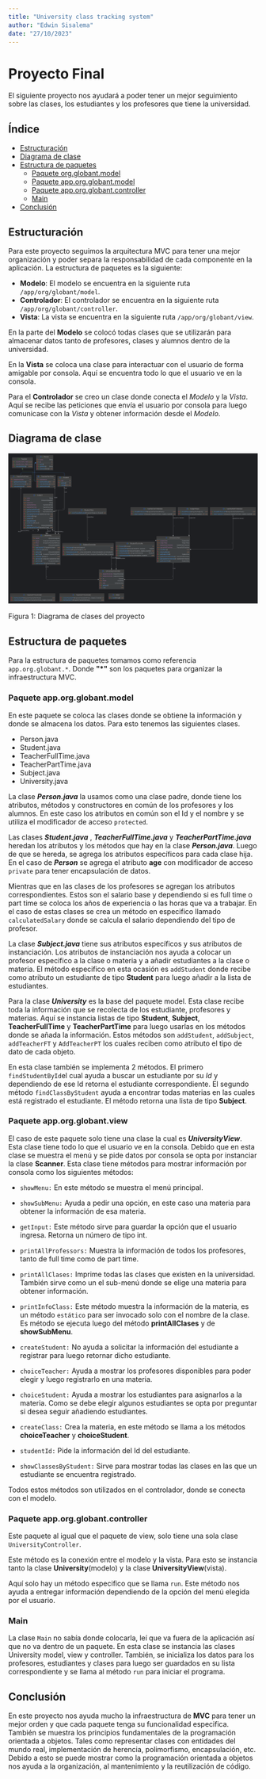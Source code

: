 ```yaml
---
title: "University class tracking system"
author: "Edwin Sisalema"
date: "27/10/2023"
---
```


# Proyecto Final

El siguiente proyecto nos ayudará a poder tener un mejor seguimiento sobre las clases, los estudiantes y los profesores que tiene la universidad.

## Índice

- [Estructuración](#Estructuración)
- [Diagrama de clase](#diagrama-de-clase)
- [Estructura de paquetes](#estructura-de-paquetes)
  - [Paquete org.globant.model](#paquete-apporgglobantmodel)
  - [Paquete app.org.globant.model](#paquete-apporgglobantview)
  - [Paquete app.org.globant.controller](#paquete-apporgglobantcontroller)
  - [Main](#main)
- [Conclusión](#conclusión)

## Estructuración

Para este proyecto seguimos la arquitectura MVC para tener una mejor organización y poder separa la responsabilidad de cada componente en la aplicación. La estructura de paquetes es la siguiente:

- **Modelo**: El modelo se encuentra en la siguiente ruta `/app/org/globant/model`.
- **Controlador**: El controlador se encuentra en la siguiente ruta `/app/org/globant/controller`.
- **Vista**: La vista se encuentra en la siguiente ruta `/app/org/globant/view`.

En la parte del **Modelo** se colocó todas clases que se utilizarán para almacenar datos tanto de profesores, clases y alumnos dentro de la universidad.

En la **Vista** se coloca una clase para interactuar con el usuario de forma amigable por consola. Aquí se encuentra todo lo que el usuario ve en la consola.

Para el **Controlador** se creo un clase donde conecta el _Modelo_ y la _Vista_. Aquí se recibe las peticiones que envía el usuario por consola para luego comunicase con la _Vista_ y obtener información desde el _Modelo_.

## Diagrama de clase

![Diagrama de clase del proyecto](src/resources/FinalProyect_Globant.png)

Figura 1: Diagrama de clases del proyecto

## Estructura de paquetes

Para la estructura de paquetes tomamos como referencia `app.org.globant.*`. Donde **"\*"** son los paquetes para organizar la infraestructura MVC.

### Paquete app.org.globant.model

En este paquete se coloca las clases donde se obtiene la información y donde se almacena los datos. Para esto tenemos las siguientes clases.

- Person.java
- Student.java
- TeacherFullTime.java
- TeacherPartTime.java
- Subject.java
- University.java

La clase **_Person.java_** la usamos como una clase padre, donde tiene los atributos, métodos y constructores en común de los profesores y los alumnos. En este caso los atributos en común son el Id y el nombre y se utiliza el modificador de acceso `protected`.

Las clases **_Student.java_** , **_TeacherFullTime.java_** y **_TeacherPartTime.java_** heredan los atributos y los métodos que hay en la clase **_Person.java_**. Luego de que se hereda, se agrega los atributos específicos para cada clase hija. En el caso de **_Person_** se agrega el atributo **age** con modificador de acceso `private` para tener encapsulación de datos.

Mientras que en las clases de los profesores se agregan los atributos correspondientes. Estos son el salario base y dependiendo si es full time o part time se coloca los años de experiencia o las horas que va a trabajar. En el caso de estas clases se crea un método en especifico llamado `calculatedSalary` donde se calcula el salario dependiendo del tipo de profesor.

La clase **_Subject.java_** tiene sus atributos específicos y sus atributos de instanciación. Los atributos de instanciación nos ayuda a colocar un profesor especifico a la clase o materia y a añadir estudiantes a la clase o materia. El método especifico en esta ocasión es `addStudent` donde recibe como atributo un estudiante de tipo **Student** para luego añadir a la lista de estudiantes.

Para la clase **_University_** es la base del paquete model. Esta clase recibe toda la información que se recolecta de los estudiante, profesores y materias. Aquí se instancia listas de tipo **Student**, **Subject**, **TeacherFullTime** y **TeacherPartTime** para luego usarlas en los métodos donde se añada la información. Estos métodos son `addStudent`, `addSubject`, `addTeacherFT` y `AddTeacherPT` los cuales reciben como atributo el tipo de dato de cada objeto.

En esta clase también se implementa 2 métodos. El primero `findStudentById`el cual ayuda a buscar un estudiante por su _Id_ y dependiendo de ese Id retorna el estudiante correspondiente.
El segundo método `findClassByStudent` ayuda a encontrar todas materias en las cuales está registrado el estudiante. El método retorna una lista de tipo **Subject**.

### Paquete app.org.globant.view

El caso de este paquete solo tiene una clase la cual es **_UniversityView_**. Esta clase tiene todo lo que el usuario ve en la consola.
Debido que en esta clase se muestra el menú y se pide datos por consola se opta por instanciar la clase **Scanner**. Esta clase tiene métodos para mostrar información por consola como los siguientes métodos:

- `showMenu:` En este método se muestra el menú principal.
- `showSubMenu:` Ayuda a pedir una opción, en este caso una materia para obtener la información de esa materia.

- `getInput:` Este método sirve para guardar la opción que el usuario ingresa. Retorna un número de tipo int.

- `printAllProfessors:` Muestra la información de todos los profesores, tanto de full time como de part time.

- `printAllClases:` Imprime todas las clases que existen en la universidad. También sirve como un el sub-menú donde se elige una materia para obtener información.

- `printInfoClass:` Este método muestra la información de la materia, es un método `estático` para ser invocado solo con el nombre de la clase. Es método se ejecuta luego del método **printAllClases** y de **showSubMenu**.

- `createStudent:` No ayuda a solicitar la información del estudiante a registrar para luego retornar dicho estudiante.

- `choiceTeacher:` Ayuda a mostrar los profesores disponibles para poder elegir y luego registrarlo en una materia.

- `choiceStudent:` Ayuda a mostrar los estudiantes para asignarlos a la materia. Como se debe elegir algunos estudiantes se opta por preguntar si desea seguir añadiendo estudiantes.

- `createClass:` Crea la materia, en este método se llama a los métodos **choiceTeacher** y **choiceStudent**.

- `studentId:` Pide la información del Id del estudiante.

- `showClassesByStudent:` Sirve para mostrar todas las clases en las que un estudiante se encuentra registrado.

Todos estos métodos son utilizados en el controlador, donde se conecta con el modelo.

### Paquete app.org.globant.controller

Este paquete al igual que el paquete de view, solo tiene una sola clase `UniversityController`.

Este método es la conexión entre el modelo y la vista. Para esto se instancia tanto la clase **University**(modelo) y la clase **UniversityView**(vista).

Aquí solo hay un método especifico que se llama `run`. Este método nos ayuda a entregar información dependiendo de la opción del menú elegida por el usuario.

### Main

La clase `Main` no sabía donde colocarla, leí que va fuera de la aplicación así que no va dentro de un paquete. En esta clase se instancia las clases University model, view y controller. También, se inicializa los datos para los profesores, estudiantes y clases para luego ser guardados en su lista correspondiente y se llama al método `run` para iniciar el programa.

## Conclusión

En este proyecto nos ayuda mucho la infraestructura de **MVC** para tener un mejor orden y que cada paquete tenga su funcionalidad especifica. También se muestra los principios fundamentales de la programación orientada a objetos. Tales como representar clases con entidades del mundo real, implementación de herencia, polimorfismo, encapsulación, etc. Debido a esto se puede mostrar como la programación orientada a objetos nos ayuda a la organización, al mantenimiento y la reutilización de código.

